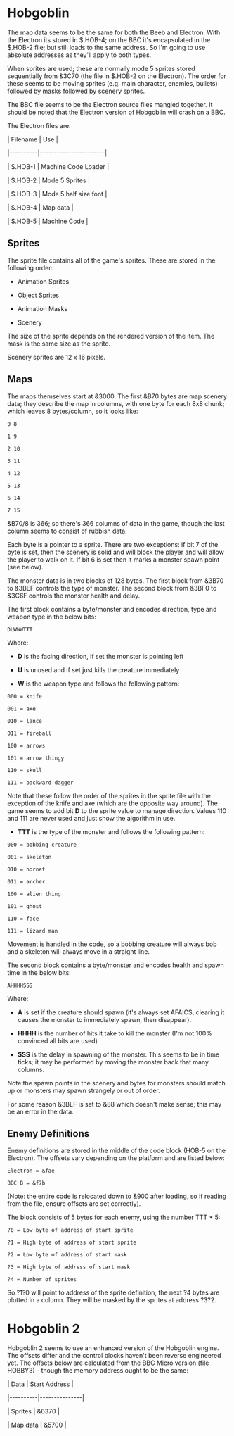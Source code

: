 # Hobgoblin

The map data seems to be the same for both the Beeb and Electron. With the Electron its stored in $.HOB-4; on the BBC it's encapsulated in the $.HOB-2 file; but still loads to the same address. So I'm going to use absolute addresses as they'll apply to both types.

When sprites are used; these are normally mode 5 sprites stored sequentially from &3C70 (the file in $.HOB-2 on the Electron). The order for these seems to be moving sprites (e.g. main character, enemies, bullets) followed by masks followed by scenery sprites.

The BBC file seems to be the Electron source files mangled together. It should be noted that the Electron version of Hobgoblin will crash on a BBC.

The Electron files are:

| Filename | Use                   |
|----------|-----------------------|
| $.HOB-1  | Machine Code Loader   |
| $.HOB-2  | Mode 5 Sprites        |
| $.HOB-3  | Mode 5 half size font |
| $.HOB-4  | Map data              |
| $.HOB-5  | Machine Code          |

## Sprites

The sprite file contains all of the game's sprites. These are stored in the following order:

-   Animation Sprites
-   Object Sprites
-   Animation Masks
-   Scenery

The size of the sprite depends on the rendered version of the item. The mask is the same size as the sprite.

Scenery sprites are 12 x 16 pixels.

## Maps

The maps themselves start at &3000. The first &B70 bytes are map scenery data; they describe the map in columns, with one byte for each 8x8 chunk; which leaves 8 bytes/column, so it looks like:

    0 8
    1 9
    2 10
    3 11
    4 12
    5 13
    6 14
    7 15

&B70/8 is 366; so there's 366 columns of data in the game, though the last column seems to consist of rubbish data.

Each byte is a pointer to a sprite. There are two exceptions: if bit 7 of the byte is set, then the scenery is solid and will block the player and will allow the player to walk on it. If bit 6 is set then it marks a monster spawn point (see below).

The monster data is in two blocks of 128 bytes. The first block from &3B70 to &3BEF controls the type of monster. The second block from &3BF0 to &3C6F controls the monster health and delay.

The first block contains a byte/monster and encodes direction, type and weapon type in the below bits:

    DUWWWTTT

Where:

-   **D** is the facing direction, if set the monster is pointing left
-   **U** is unused and if set just kills the creature immediately
-   **W** is the weapon type and follows the following pattern:

<!-- -->

    000 = knife
    001 = axe
    010 = lance
    011 = fireball
    100 = arrows
    101 = arrow thingy
    110 = skull
    111 = backward dagger

Note that these follow the order of the sprites in the sprite file with the exception of the knife and axe (which are the opposite way around). The game seems to add bit **D** to the sprite value to manage direction. Values 110 and 111 are never used and just show the algorithm in use.

-   **TTT** is the type of the monster and follows the following pattern:

<!-- -->

    000 = bobbing creature
    001 = skeleton
    010 = hornet
    011 = archer
    100 = alien thing
    101 = ghost
    110 = face
    111 = lizard man

Movement is handled in the code, so a bobbing creature will always bob and a skeleton will always move in a straight line.

The second block contains a byte/monster and encodes health and spawn time in the below bits:

    AHHHHSSS

Where:

-   **A** is set if the creature should spawn (it's always set AFAICS, clearing it causes the monster to immediately spawn, then disappear).
-   **HHHH** is the number of hits it take to kill the monster (I'm not 100% convinced all bits are used)
-   **SSS** is the delay in spawning of the monster. This seems to be in time ticks; it may be performed by moving the monster back that many columns.

Note the spawn points in the scenery and bytes for monsters should match up or monsters may spawn strangely or out of order.

For some reason &3BEF is set to &88 which doesn't make sense; this may be an error in the data.

## Enemy Definitions

Enemy definitions are stored in the middle of the code block (HOB-5 on the Electron). The offsets vary depending on the platform and are listed below:

    Electron = &fae
    BBC B = &f7b

(Note: the entire code is relocated down to &900 after loading, so if reading from the file, ensure offsets are set correctly).

The block consists of 5 bytes for each enemy, using the number TTT \* 5:

    ?0 = Low byte of address of start sprite
    ?1 = High byte of address of start sprite
    ?2 = Low byte of address of start mask
    ?3 = High byte of address of start mask
    ?4 = Number of sprites

So ?1?0 will point to address of the sprite definition, the next ?4 bytes are plotted in a column. They will be masked by the sprites at address ?3?2.

# Hobgoblin 2

Hobgoblin 2 seems to use an enhanced version of the Hobgoblin engine. The offsets differ and the control blocks haven't been reverse engineered yet. The offsets below are calculated from the BBC Micro version (file HOBBY3) - though the memory address ought to be the same:

| Data     | Start Address |
|----------|---------------|
| Sprites  | &6370         |
| Map data | &5700         |


